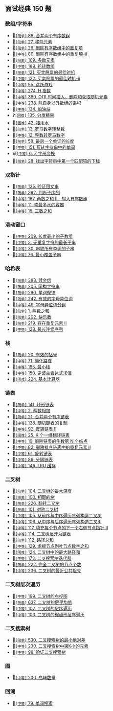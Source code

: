 ## 面试经典 150 题

### 数组/字符串

* :tada:[`[简单]` 88. 合并两个有序数组](../subjects/88.%E5%90%88%E5%B9%B6%E4%B8%A4%E4%B8%AA%E6%9C%89%E5%BA%8F%E6%95%B0%E7%BB%84.js)   
* :tada:[`[简单]` 27. 移除元素](../subjects/27.%E7%A7%BB%E9%99%A4%E5%85%83%E7%B4%A0.js)
* :tada:[`[简单]` 26. 删除有序数组中的重复项](../subjects/26.%E5%88%A0%E9%99%A4%E6%9C%89%E5%BA%8F%E6%95%B0%E7%BB%84%E4%B8%AD%E7%9A%84%E9%87%8D%E5%A4%8D%E9%A1%B9.js)
* :tada:[`[中等]` 80. 删除有序数组中的重复项-ii](../subjects/80.%E5%88%A0%E9%99%A4%E6%9C%89%E5%BA%8F%E6%95%B0%E7%BB%84%E4%B8%AD%E7%9A%84%E9%87%8D%E5%A4%8D%E9%A1%B9-ii.js)
* :tada:[`[简单]` 169. 多数元素](../subjects/169.%E5%A4%9A%E6%95%B0%E5%85%83%E7%B4%A0.js)
* :tada:[`[中等]` 189. 轮转数组](../subjects/189.%E8%BD%AE%E8%BD%AC%E6%95%B0%E7%BB%84.js)
* :tada:[`[简单]` 121. 买卖股票的最佳时机](../subjects/121.%E4%B9%B0%E5%8D%96%E8%82%A1%E7%A5%A8%E7%9A%84%E6%9C%80%E4%BD%B3%E6%97%B6%E6%9C%BA.js)
* :construction:[`[中等]` 122. 买卖股票的最佳时机-ii](../subjects/122.%E4%B9%B0%E5%8D%96%E8%82%A1%E7%A5%A8%E7%9A%84%E6%9C%80%E4%BD%B3%E6%97%B6%E6%9C%BA-ii.js)
* :tada:[`[中等]` 55. 跳跃游戏](../subjects/55.%E8%B7%B3%E8%B7%83%E6%B8%B8%E6%88%8F.js)
* :tada:[`[中等]` 274. H 指数](../subjects/274.h-%E6%8C%87%E6%95%B0.js)
* :tada:[`[中等]` 380. O(1) 时间插入、删除和获取随机元素](../subjects/380.o-1-%E6%97%B6%E9%97%B4%E6%8F%92%E5%85%A5%E3%80%81%E5%88%A0%E9%99%A4%E5%92%8C%E8%8E%B7%E5%8F%96%E9%9A%8F%E6%9C%BA%E5%85%83%E7%B4%A0.js)
* :tada:[`[中等]` 238. 除自身以外数组的乘积](../subjects/238.%E9%99%A4%E8%87%AA%E8%BA%AB%E4%BB%A5%E5%A4%96%E6%95%B0%E7%BB%84%E7%9A%84%E4%B9%98%E7%A7%AF.js)
* :construction:[`[中等]` 134. 加油站](../subjects/134.%E5%8A%A0%E6%B2%B9%E7%AB%99.js)
* :question:[`[困难]` 135. 分发糖果](../subjects/135.%E5%88%86%E5%8F%91%E7%B3%96%E6%9E%9C.js)
* :tada:[`[困难]` 42. 接雨水](../subjects/42.%E6%8E%A5%E9%9B%A8%E6%B0%B4.js)
* :tada:[`[简单]` 13. 罗马数字转整数](../subjects/13.%E7%BD%97%E9%A9%AC%E6%95%B0%E5%AD%97%E8%BD%AC%E6%95%B4%E6%95%B0.js)
* :tada:[`[中等]` 12. 整数转罗马数字](../subjects/12.%E6%95%B4%E6%95%B0%E8%BD%AC%E7%BD%97%E9%A9%AC%E6%95%B0%E5%AD%97.js)
* :tada:[`[简单]` 58. 最后一个单词的长度](../subjects/58.%E6%9C%80%E5%90%8E%E4%B8%80%E4%B8%AA%E5%8D%95%E8%AF%8D%E7%9A%84%E9%95%BF%E5%BA%A6.js)
* :tada:[`[中等]` 151. 反转字符串中的单词](../subjects/151.%E5%8F%8D%E8%BD%AC%E5%AD%97%E7%AC%A6%E4%B8%B2%E4%B8%AD%E7%9A%84%E5%8D%95%E8%AF%8D.js)
* :wastebasket:[`[中等]` 6. Z 字形变换](../subjects/6.z-%E5%AD%97%E5%BD%A2%E5%8F%98%E6%8D%A2.js)
* :tada:[`[简单]` 28. 找出字符串中第一个匹配项的下标](../subjects/28.%E6%89%BE%E5%87%BA%E5%AD%97%E7%AC%A6%E4%B8%B2%E4%B8%AD%E7%AC%AC%E4%B8%80%E4%B8%AA%E5%8C%B9%E9%85%8D%E9%A1%B9%E7%9A%84%E4%B8%8B%E6%A0%87.js)

### 双指针

* :tada:[`[简单]` 125. 验证回文串](../subjects/125.%E9%AA%8C%E8%AF%81%E5%9B%9E%E6%96%87%E4%B8%B2.js)
* :tada:[`[简单]` 392. 判断子序列](../subjects/392.%E5%88%A4%E6%96%AD%E5%AD%90%E5%BA%8F%E5%88%97.js)
* :tada:[`[中等]` 167. 两数之和 II - 输入有序数组](../subjects/167.%E4%B8%A4%E6%95%B0%E4%B9%8B%E5%92%8C-ii-%E8%BE%93%E5%85%A5%E6%9C%89%E5%BA%8F%E6%95%B0%E7%BB%84.js)
* :tada:[`[中等]` 11. 盛最多水的容器](../subjects/11.%E7%9B%9B%E6%9C%80%E5%A4%9A%E6%B0%B4%E7%9A%84%E5%AE%B9%E5%99%A8.js)
* :tada:[`[中等]` 15. 三数之和](../subjects/15.%E4%B8%89%E6%95%B0%E4%B9%8B%E5%92%8C.js)

### 滑动窗口

* :tada:[`[中等]` 209. 长度最小的子数组](../subjects/209.%E9%95%BF%E5%BA%A6%E6%9C%80%E5%B0%8F%E7%9A%84%E5%AD%90%E6%95%B0%E7%BB%84.js)
* :tada:[`[中等]` 3. 无重复字符的最长子串](../subjects/3.%E6%97%A0%E9%87%8D%E5%A4%8D%E5%AD%97%E7%AC%A6%E7%9A%84%E6%9C%80%E9%95%BF%E5%AD%90%E4%B8%B2.js)
* :tada:[`[中等]` 30. 串联所有单词的子串](../subjects/30.%E4%B8%B2%E8%81%94%E6%89%80%E6%9C%89%E5%8D%95%E8%AF%8D%E7%9A%84%E5%AD%90%E4%B8%B2.js)
* :tada:[`[中等]` 76. 最小覆盖子串](../subjects/76.%E6%9C%80%E5%B0%8F%E8%A6%86%E7%9B%96%E5%AD%90%E4%B8%B2.js)

### 哈希表

* :tada:[`[简单]` 383. 赎金信](../subjects/383.%E8%B5%8E%E9%87%91%E4%BF%A1.js)
* :tada:[`[简单]` 205. 同构字符串](../subjects/205.%E5%90%8C%E6%9E%84%E5%AD%97%E7%AC%A6%E4%B8%B2.js)
* :tada:[`[简单]` 290. 单词规律](../subjects/290.%E5%8D%95%E8%AF%8D%E8%A7%84%E5%BE%8B.js)
* :tada:[`[简单]` 242. 有效的字母异位词](../subjects/242.%E6%9C%89%E6%95%88%E7%9A%84%E5%AD%97%E6%AF%8D%E5%BC%82%E4%BD%8D%E8%AF%8D.js)
* :tada:[`[中等]` 49. 字母异位词分组](../subjects/49.%E5%AD%97%E6%AF%8D%E5%BC%82%E4%BD%8D%E8%AF%8D%E5%88%86%E7%BB%84.js)
* :tada:[`[简单]` 1. 两数之和](../subjects/1.%E4%B8%A4%E6%95%B0%E4%B9%8B%E5%92%8C.js)
* :tada:[`[简单]` 202. 快乐数](../subjects/202.%E5%BF%AB%E4%B9%90%E6%95%B0.js)
* :tada:[`[简单]` 219. 存在重复元素 II](../subjects/219.%E5%AD%98%E5%9C%A8%E9%87%8D%E5%A4%8D%E5%85%83%E7%B4%A0-ii.js)
* :tada:[`[中等]` 128. 最长连续序列](../subjects/128.%E6%9C%80%E9%95%BF%E8%BF%9E%E7%BB%AD%E5%BA%8F%E5%88%97.js)

### 栈

* :tada:[`[简单]` 20. 有效的括号](../subjects/20.%E6%9C%89%E6%95%88%E7%9A%84%E6%8B%AC%E5%8F%B7.js)
* :tada:[`[中等]` 71. 简化路径](../subjects/71.%E7%AE%80%E5%8C%96%E8%B7%AF%E5%BE%84.js)
* :tada:[`[中等]` 155. 最小栈](../subjects/155.%E6%9C%80%E5%B0%8F%E6%A0%88.js)    
* :tada:[`[中等]` 150. 逆波兰表达式求值](../subjects/150.%E9%80%86%E6%B3%A2%E5%85%B0%E8%A1%A8%E8%BE%BE%E5%BC%8F%E6%B1%82%E5%80%BC.js)
* :tada:[`[困难]` 224. 基本计算器](../subjects/224.%E5%9F%BA%E6%9C%AC%E8%AE%A1%E7%AE%97%E5%99%A8.js)

### 链表

* :tada:[`[简单]` 141. 环形链表](../subjects/141.%E7%8E%AF%E5%BD%A2%E9%93%BE%E8%A1%A8.js)
* :tada:[`[中等]` 2. 两数相加](../subjects/2.%E4%B8%A4%E6%95%B0%E7%9B%B8%E5%8A%A0.js)
* :tada:[`[简单]` 21. 合并两个有序链表](../subjects/21.%E5%90%88%E5%B9%B6%E4%B8%A4%E4%B8%AA%E6%9C%89%E5%BA%8F%E9%93%BE%E8%A1%A8.js)
* :tada:[`[中等]` 138. 随机链表的复制](../subjects/138.随机链表的复制.js)
* :tada:[`[中等]` 92. 反转链表 II](../subjects/92.反转链表-ii.js)
* :tada:[`[困难]` 25. K 个一组翻转链表](../subjects/25.k-个一组翻转链表.js)
* :tada:[`[中等]` 19. 删除链表的倒数第 N 个结点](../subjects/19.删除链表的倒数第-n-个结点.js)
* :tada:[`[中等]` 82. 删除排序链表中的重复元素 II](../subjects/82.删除排序链表中的重复元素-ii.js)
* :tada:[`[中等]` 61. 旋转链表](../subjects/61.旋转链表.js)
* :tada:[`[中等]` 86. 分隔链表](../subjects/86.分隔链表.js)
* :tada:[`[中等]` 146. LRU 缓存](../subjects/146.lru-缓存.js)

### 二叉树

* :tada:[`[简单]` 104. 二叉树的最大深度](../subjects/104.二叉树的最大深度.js)
* :tada:[`[简单]` 100. 相同的树](../subjects/100.相同的树.js)
* :tada:[`[简单]` 226. 翻转二叉树](../subjects/226.翻转二叉树.js)
* :tada:[`[简单]` 101. 对称二叉树](../subjects/101.对称二叉树.js)
* :tada:[`[中等]` 105. 从前序与中序遍历序列构造二叉树](../subjects/105.从前序与中序遍历序列构造二叉树.js)
* :tada:[`[中等]` 106. 从中序与后序遍历序列构造二叉树](../subjects/106.从中序与后序遍历序列构造二叉树.js)
* :tada:[`[中等]` 117. 填充每个节点的下一个右侧节点指针 II](../subjects/117.填充每个节点的下一个右侧节点指针-ii.js)
* :tada:[`[中等]` 114. 二叉树展开为链表](../subjects/114.二叉树展开为链表.js)
* :tada:[`[简单]` 112. 路径总和](../subjects/112.路径总和.js)
* :tada:[`[中等]` 129. 求根节点到叶节点数字之和](../subjects/129.求根节点到叶节点数字之和.js)
* :construction:[`[困难]` 124. 二叉树中的最大路径和](../subjects/124.二叉树中的最大路径和.js)
* :tada:[`[中等]` 173. 二叉搜索树迭代器](../subjects/173.二叉搜索树迭代器.js)
* :tada:[`[简单]` 222. 完全二叉树的节点个数](../subjects/222.完全二叉树的节点个数.js)
* :tada:[`[中等]` 236. 二叉树的最近公共祖先](../subjects/236.二叉树的最近公共祖先.js)

### 二叉树层次遍历

* :tada:[`[中等]` 199. 二叉树的右视图](../subjects/199.二叉树的右视图.js)
* :tada:[`[简单]` 637. 二叉树的层平均值](../subjects/637.二叉树的层平均值.js)
* :tada:[`[中等]` 102. 二叉树的层序遍历](../subjects/102.二叉树的层序遍历.js)
* :tada:[`[中等]` 103. 二叉树的锯齿形层序遍历](../subjects/103.二叉树的锯齿形层序遍历.js)

### 二叉搜索树

* :tada:[`[简单]` 530. 二叉搜索树的最小绝对差](../subjects/530.二叉搜索树的最小绝对差.js)
* :tada:[`[中等]` 230. 二叉搜索树中第K小的元素](../subjects/230.二叉搜索树中第K小的元素.js)
* :tada:[`[中等]` 98. 验证二叉搜索树](../subjects/98.验证二叉搜索树.js)

### 图

* :tada:[`[中等]` 200. 岛屿数量](../subjects/200.岛屿数量.js)


### 回溯

* :tada:[`[中等]` 79. 单词搜索](../subjects/79.%E5%8D%95%E8%AF%8D%E6%90%9C%E7%B4%A2.js)